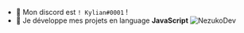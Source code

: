 
- 🔭 Mon discord est `! Kylian#0001` !
- 🌱 Je développe mes projets en language __JavaScript__
![NezukoDev](https://github-readme-stats.vercel.app/api?username=NezukoDev&show_icons=true&hide_border=true)
